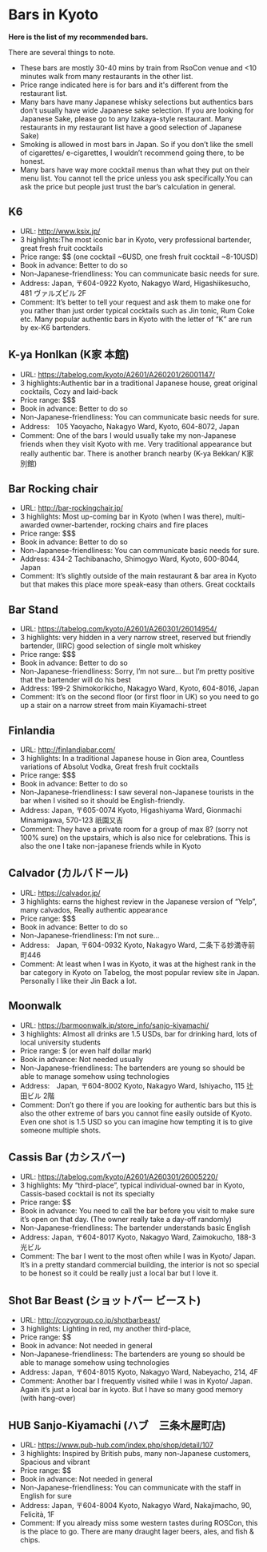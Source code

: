 # Bars in Kyoto


**Here is the list of my recommended bars.**

There are several things to note.
- These bars are mostly 30-40 mins by train from RsoCon venue and <10 minutes walk from many restaurants in the other list.
- Price range indicated here is for bars and it's different from the restaurant list.
- Many bars have many Japanese whisky selections but authentics bars don't usually have wide Japanese sake selection.  If you are looking for Japanese Sake, please go to any Izakaya-style restaurant.  Many restaurants in my restaurant list have a good selection of Japanese Sake) 
- Smoking is allowed in most bars in Japan. So if you don’t like the smell of cigarettes/ e-cigarettes, I wouldn’t recommend going there, to be honest.
- Many bars have way more cocktail menus than what they put on their menu list. You cannot tell the price unless you ask specifically.You can ask the price but people just trust the bar’s calculation in general.


## K6
- URL: http://www.ksix.jp/
- 3 highlights:The most iconic bar in Kyoto, very professional bartender, great fresh fruit cocktails 
- Price range: $$ (one cocktail ~6USD, one fresh fruit cocktail ~8-10USD)
- Book in advance: Better to do so
- Non-Japanese-friendliness: You can communicate basic needs for sure.  
- Address: Japan, 〒604-0922 Kyoto, Nakagyo Ward, Higashiikesucho, 481 ヴァルズビル 2F
- Comment: It’s better to tell your request and ask them to make one for you rather than just order typical cocktails such as Jin tonic, Rum Coke etc.  Many popular authentic bars in Kyoto with the letter of “K” are run by ex-K6 bartenders. 

## K-ya Honlkan (K家 本館)
- URL: https://tabelog.com/kyoto/A2601/A260201/26001147/
- 3 highlights:Authentic bar in a traditional Japanese house, great original cocktails, Cozy and laid-back 
- Price range: $$$
- Book in advance: Better to do so
- Non-Japanese-friendliness: You can communicate basic needs for sure.  
- Address:　105 Yaoyacho, Nakagyo Ward, Kyoto, 604-8072, Japan
- Comment: One of the bars I would usually take my non-Japanese friends when they visit Kyoto with me. Very traditional appearance but really authentic bar. There is another branch nearby (K-ya Bekkan/ K家 別館)

## Bar Rocking chair
- URL: http://bar-rockingchair.jp/
- 3 highlights: Most up-coming bar in Kyoto (when I was there), multi-awarded owner-bartender, rocking chairs and fire places
- Price range: $$$
- Book in advance: Better to do so
- Non-Japanese-friendliness: You can communicate basic needs for sure.  
- Address: 434-2 Tachibanacho, Shimogyo Ward, Kyoto, 600-8044, Japan
- Comment: It’s slightly outside of the main restaurant & bar area in Kyoto but that makes this place more speak-easy than others. Great cocktails 

## Bar Stand
- URL: https://tabelog.com/kyoto/A2601/A260301/26014954/
- 3 highlights: very hidden in a very narrow street, reserved but friendly bartender, (IIRC) good selection of single molt whiskey
- Price range: $$$
- Book in advance: Better to do so
- Non-Japanese-friendliness: Sorry, I’m not sure… but I’m pretty positive that the bartender will do his best
- Address: 199-2 Shimokorikicho, Nakagyo Ward, Kyoto, 604-8016, Japan
- Comment: It’s on the second floor (or first floor in UK) so you need to go up a stair on a narrow street from main Kiyamachi-street

## Finlandia
- URL: http://finlandiabar.com/
- 3 highlights: In a traditional Japanese house in Gion area, Countless variations of Absolut Vodka, Great fresh fruit cocktails
- Price range: $$$
- Book in advance: Better to do so
- Non-Japanese-friendliness: I saw several non-Japanese tourists in the bar when I visited so it should be English-friendly.
- Address: Japan, 〒605-0074 Kyoto, Higashiyama Ward, Gionmachi Minamigawa, 570-123 祇園又吉
- Comment: They have a private room for a group of max 8? (sorry not 100% sure) on the upstairs, which is also nice for celebrations. This is also the one I take non-japanese friends while in Kyoto

## Calvador (カルバドール)
- URL: https://calvador.jp/
- 3 highlights: earns the highest review in the Japanese version of “Yelp”, many calvados, Really authentic appearance
- Price range: $$$
- Book in advance: Better to do so
- Non-Japanese-friendliness: I’m not sure...
- Address:　Japan, 〒604-0932 Kyoto, Nakagyo Ward, 二条下る妙満寺前町446
- Comment: At least when I was in Kyoto, it was at the highest rank in the bar category in Kyoto on Tabelog, the most popular review site in Japan. Personally I like their Jin Back a lot. 

## Moonwalk
- URL: https://barmoonwalk.jp/store_info/sanjo-kiyamachi/
- 3 highlights: Almost all drinks are 1.5 USDs, bar for drinking hard, lots of local university students
- Price range: $ (or even half dollar mark)
- Book in advance: Not needed usually
- Non-Japanese-friendliness: The bartenders are young so should be able to manage somehow using technologies
- Address:　Japan, 〒604-8002 Kyoto, Nakagyo Ward, Ishiyacho, 115 辻田ビル 2階
- Comment: Don’t go there if you are looking for authentic bars but this is also the other extreme of bars you cannot fine easily outside of Kyoto. Even one shot is 1.5 USD so you can imagine how tempting it is to give someone multiple shots.

## Cassis Bar (カシスバー)
- URL: https://tabelog.com/kyoto/A2601/A260301/26005220/
- 3 highlights: My “third-place”, typical individual-owned bar in Kyoto, Cassis-based cocktail is not its specialty
- Price range: $$
- Book in advance: You need to call the bar before you visit to make sure it’s open on that day. (The owner really take a day-off randomly)
- Non-Japanese-friendliness: The bartender understands basic English
- Address: Japan, 〒604-8017 Kyoto, Nakagyo Ward, Zaimokucho, 188-3 光ビル
- Comment: The bar I went to the most often while I was in Kyoto/ Japan. It’s in a pretty standard commercial building, the interior is not so special to be honest so it could be really just a local bar but I love it.

## Shot Bar Beast (ショットバー ビースト)
- URL: http://cozygroup.co.jp/shotbarbeast/
- 3 highlights: Lighting in red, my another third-place, 
- Price range: $$
- Book in advance: Not needed in general
- Non-Japanese-friendliness: The bartenders are young so should be able to manage somehow using technologies
- Address: Japan, 〒604-8015 Kyoto, Nakagyo Ward, Nabeyacho, 214, 4F
- Comment: Another bar I frequently visited while I was in Kyoto/ Japan. Again it’s just a local bar in kyoto. But I have so many good memory (with hang-over)

## HUB Sanjo-Kiyamachi (ハブ　三条木屋町店)
- URL: https://www.pub-hub.com/index.php/shop/detail/107
- 3 highlights: Inspired by British pubs, many non-Japanese customers, Spacious and vibrant
- Price range: $$
- Book in advance: Not needed in general
- Non-Japanese-friendliness: You can communicate with the staff in English for sure
- Address: Japan, 〒604-8004 Kyoto, Nakagyo Ward, Nakajimacho, 90, Felicità, 1F
- Comment: If you already miss some western tastes during ROSCon, this is the place to go. There are many draught lager beers, ales, and fish & chips. 
